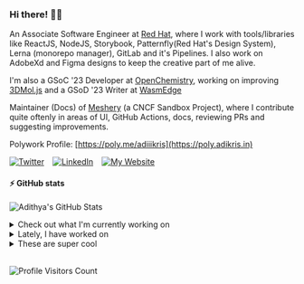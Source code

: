 ### Hi there! 👋🏻
  
An Associate Software Engineer at [Red Hat](https://www.redhat.com), where I work with tools/libraries like ReactJS, NodeJS, Storybook, Patternfly(Red Hat's Design System), Lerna (monorepo manager), GitLab and it's Pipelines. I also work on AdobeXd and Figma designs to keep the creative part of me alive.

I'm also a GSoC '23 Developer at [OpenChemistry](https://openchemistry.org), working on improving [3DMol.js](https://github.com/3dmol/3Dmol.js) and a GSoD '23 Writer at [WasmEdge](https://github.com/WasmEdge)

Maintainer (Docs) of [Meshery](https://github.com/meshery) (a CNCF Sandbox Project), where I contribute quite oftenly in areas of UI, GitHub Actions, docs, reviewing PRs and suggesting improvements.

Polywork Profile: [https://poly.me/adiiikris](https://poly.adikris.in)

[![Twitter](https://img.shields.io/badge/-@adii_kris-%231DA1F2?style=for-the-badge&logo=twitter&logoColor=ffffff)](https:/twitter.adikris.in) &ensp;
[![LinkedIn](https://img.shields.io/badge/-Adithya%20Krishna-%230A67C3?style=for-the-badge&logo=linkedin&logoColor=ffffff)](https://linkedin.adikris.in/) &ensp;
[![My Website](https://img.shields.io/badge/-My%20Website-%230A67C3?style=for-the-badge)](https://adikris.in/)

#### ⚡️ GitHub stats

![Adithya's GitHub Stats](https://github-readme-stats.vercel.app/api?username=adithyaakrishna&show_icons=true&hide_border=true&title_color=fff&icon_color=79ff97&text_color=9f9f9f&bg_color=151515)


<details>
  <summary>Check out what I'm currently working on</summary>
  
  - [3dmol/3Dmol.js](https://github.com/3dmol/3Dmol.js) - WebGL accelerated JavaScript molecular graphics library (1 day ago)
  - [adithyaakrishna/dotfiles](https://github.com/adithyaakrishna/dotfiles) - My Personal Configuration for GH CodeSpaces (1 day ago)
  - [WasmEdge/docs](https://github.com/WasmEdge/docs) -  (1 week ago)
  - [meshery/meshery](https://github.com/meshery/meshery) - Meshery, the cloud native manager (1 week ago)
  - [facebook/docusaurus](https://github.com/facebook/docusaurus) - Easy to maintain open source documentation websites. (1 week ago)
</details>

<details>
  <summary>Lately, I have worked on</summary>
  
  - [[Docs] Remove Unnecessary Docs and Reorganised Others](https://github.com/WasmEdge/WasmEdge/pull/2593) on [WasmEdge/WasmEdge](https://github.com/WasmEdge/WasmEdge) (1 day ago)
  - [[Feat] - Updated Sessions.js](https://github.com/3dmol/3Dmol.js/pull/690) on [3dmol/3Dmol.js](https://github.com/3dmol/3Dmol.js) (1 day ago)
  - [[Feat] - Updated `.push()` to `Array.from()`](https://github.com/3dmol/3Dmol.js/pull/689) on [3dmol/3Dmol.js](https://github.com/3dmol/3Dmol.js) (1 day ago)
  - [[Feat] - Updated `.push()` to `Array.from()`](https://github.com/3dmol/3Dmol.js/pull/688) on [3dmol/3Dmol.js](https://github.com/3dmol/3Dmol.js) (2 days ago)
  - [[Feat] - Update Scripts &amp; Workflows](https://github.com/3dmol/3Dmol.js/pull/687) on [3dmol/3Dmol.js](https://github.com/3dmol/3Dmol.js) (2 days ago)
</details>

<details>
  <summary>These are super cool</summary>
  
  - [immutable-js/immutable-js](https://github.com/immutable-js/immutable-js) - Immutable persistent data collections for Javascript which increase efficiency and simplicity. (1 day ago)
  - [NASA-AMMOS/aerie-ui](https://github.com/NASA-AMMOS/aerie-ui) - The client application for Aerie. (1 day ago)
  - [NASA-PDS/transform](https://github.com/NASA-PDS/transform) - Transforms PDS3 and PDS4 product labels and data into various formats. (1 day ago)
  - [NextJSTemplates/startup-nextjs](https://github.com/NextJSTemplates/startup-nextjs) - Startup is free Next.js template for startups and SaaS businesses comes with all the essential pages, components, and sections you need to launch a complete business website. (1 week ago)
  - [Eventual-Inc/Daft](https://github.com/Eventual-Inc/Daft) - The Python DataFrame for Complex Data (1 week ago)
</details>

<br> 

![Profile Visitors Count](https://profile-counter.glitch.me/adithyaakrishna/count.svg)
